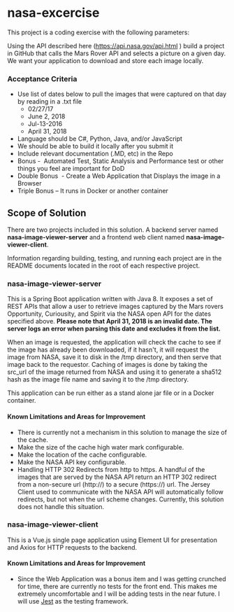 # nasa-excercise

This project is a coding exercise with the following parameters:

Using the API described here (https://api.nasa.gov/api.html ) build a project in GitHub that calls the Mars Rover API and selects a picture on a given day. We want your application to download and store each image locally.  
 
### Acceptance Criteria
* Use list of dates below to pull the images that were captured on that day by reading in a .txt file
  * 02/27/17
  * June 2, 2018
  * Jul-13-2016
  * April 31, 2018
* Language should be C#, Python, Java, and/or JavaScript
* We should be able to build it locally after you submit it
* Include relevant documentation (.MD, etc) in the Repo
* Bonus -  Automated Test, Static Analysis and Performance test or other things you feel are important for DoD
* Double Bonus  - Create a Web Application that Displays the image in a Browser
* Triple Bonus – It runs in Docker or another container

## Scope of Solution

There are two projects included in this solution.  A backend server named **nasa-image-viewer-server** and a frontend web client named **nasa-image-viewer-client**.

Information regarding building, testing, and running each project are in the README documents located in the root of each respective project.

### nasa-image-viewer-server

This is a Spring Boot application written with Java 8.  It exposes a set of REST APIs that allow a user to retrieve images captured by the Mars rovers Opportunity, Curiousity, and Spirit via the NASA open API for the dates specified above.  **Please note that April 31, 2018 is an invalid date.  The server logs an error when parsing this date and excludes it from the list.**

When an image is requested, the application will check the cache to see if the image has already been downloaded, if it hasn't, it will request the image from NASA, save it to disk in the /tmp directory, and then serve that image back to the requestor.  Caching of images is done by taking the src_url of the image returned from NASA and using it to generate a sha512 hash as the image file name and saving it to the /tmp directory.

This application can be run either as a stand alone jar file or in a Docker container.

#### Known Limitations and Areas for Improvement

* There is currently not a mechanism in this solution to manage the size of the cache.
* Make the size of the cache high water mark configurable.
* Make the location of the cache configurable.
* Make the NASA API key configurable.
* Handling HTTP 302 Redirects from http to https.  A handful of the images that are served by the NASA API return an HTTP 302 redirect from a non-secure url (http://) to a secure (https://) url.  The Jersey Client used to communicate with the NASA API will automatically follow redirects, but not when the url scheme changes.  Currently, this solution does not handle this situation.

### nasa-image-viewer-client

This is a Vue.js single page application using Element UI for presentation and Axios for HTTP requests to the backend.

#### Known Limitations and Areas for Improvement

* Since the Web Application was a bonus item and I was getting crunched for time, there are currently no tests for the front end.  This makes me extremely uncomfortable and I will be adding tests in the near future.  I will use [Jest](https://jestjs.io/) as the testing framework.
